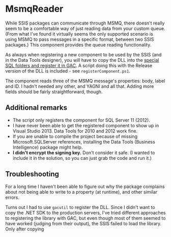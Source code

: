 # MsmqReader

While SSIS packages can communicate through MSMQ, there doesn't really seem to be a comfortable way of just reading data from your custom queue. (From what I've found it virtually seems the only supported scenario is using MSMQ to pass messages in a specific format, between two SSIS packages.)
This component provides the queue reading functionality.

As always when registering a new component to be used by the SSIS (and in the Data Tools designer), you will have to copy the DLL into the [special SQL folders and register it in GAC](http://agilebi.com/mcole/2009/08/18/adding-custom-components-to-ssis/). A script doing this with the Release version of the DLL is included - see `registerComponent.ps1`.

The component reads three of the MSMQ message's properties: body, label and ID. I hadn't needed any other, and YAGNI and all that. Adding more fields should be fairly straightforward, though.

## Additional remarks

* The script only registers the component for SQL Server 11 (2012).
* I have never been able to get the registered component to show up in Visual Studio 2013. Data Tools for 2010 and 2012 work fine.
* If you are unable to compile the project because of missing Microsoft.SQLServer references, installing the Data Tools (Business Intelligence) package might help.
* **I didn't encrypt the signing key.** Don't consider it safe. (I wanted to include it in the solution, so you can just grab the code and run it.)

## Troubleshooting

For a long time I haven't been able to figure out why the package complains about not being able to write to a property (at runtime), and other similar errors.

Turns out I had to use `gacutil` to register the DLL. Since I didn't want to copy the .NET SDK to the production servers, I've tried different approaches to registering the library with GAC, but even though most of them seemed to have worked (judging from their output), the SSIS failed to load the library. Only after copying
